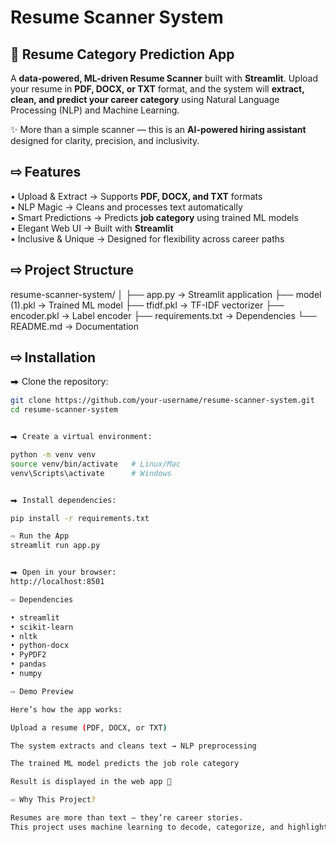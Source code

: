 # Resume Scanner System  

## 🌈 Resume Category Prediction App  

A **data-powered, ML-driven Resume Scanner** built with **Streamlit**. Upload your resume in **PDF, DOCX, or TXT** format, and the system will **extract, clean, and predict your career category** using Natural Language Processing (NLP) and Machine Learning.  

✨ More than a simple scanner — this is an **AI-powered hiring assistant** designed for clarity, precision, and inclusivity.  


## ⇨ Features  
• Upload & Extract → Supports **PDF, DOCX, and TXT** formats  
• NLP Magic → Cleans and processes text automatically  
• Smart Predictions → Predicts **job category** using trained ML models  
• Elegant Web UI → Built with **Streamlit**  
• Inclusive & Unique → Designed for flexibility across career paths  


## ⇨ Project Structure  



resume-scanner-system/
│
├── app.py → Streamlit application
├── model (1).pkl → Trained ML model
├── tfidf.pkl → TF-IDF vectorizer
├── encoder.pkl → Label encoder
├── requirements.txt → Dependencies
└── README.md → Documentation



## ⇨ Installation  

⮕ Clone the repository:  
```bash
git clone https://github.com/your-username/resume-scanner-system.git
cd resume-scanner-system


⮕ Create a virtual environment:

python -m venv venv
source venv/bin/activate   # Linux/Mac  
venv\Scripts\activate      # Windows  


⮕ Install dependencies:

pip install -r requirements.txt

⇨ Run the App
streamlit run app.py


⮕ Open in your browser:
http://localhost:8501

⇨ Dependencies

• streamlit
• scikit-learn
• nltk
• python-docx
• PyPDF2
• pandas
• numpy

⇨ Demo Preview

Here’s how the app works:

Upload a resume (PDF, DOCX, or TXT)

The system extracts and cleans text → NLP preprocessing

The trained ML model predicts the job role category

Result is displayed in the web app 🎯

⇨ Why This Project?

Resumes are more than text — they’re career stories.
This project uses machine learning to decode, categorize, and highlight talent with transparency and fairness.
